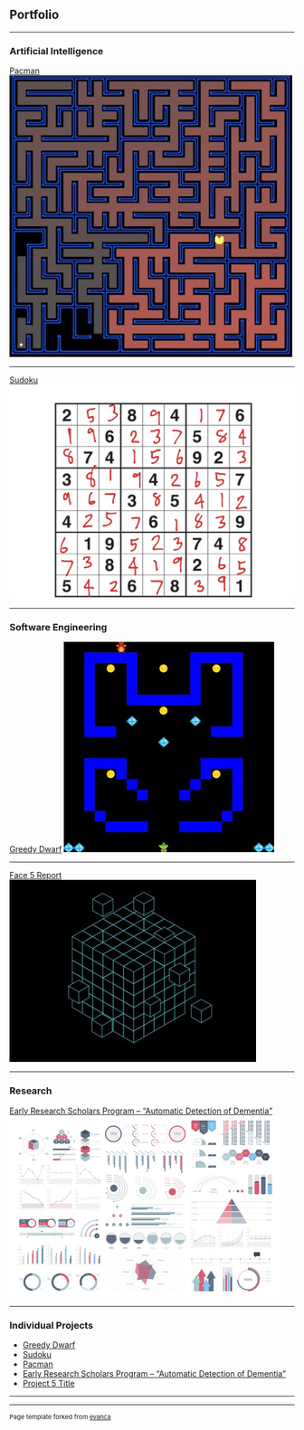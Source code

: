 ## Portfolio

---

### Artificial Intelligence 

[Pacman](http://example.com/)
<img src="images/pacman.jpg?raw=true"/>

---
[Sudoku](/pdf/sample_presentation.pdf)
<img src="images/sudoku.jpg?raw=true"/>

---

### Software Engineering

[Greedy Dwarf](/sample_page)
<img src="images/greedydwarf.jpg?raw=true"/>

---

[Face 5 Report](/sample_page)
<img src="images/face5.jpg?raw=true"/>

---

### Research

[Early Research Scholars Program – “Automatic Detection of Dementia”](http://example.com/)
<img src="images/dummy_thumbnail.jpg?raw=true"/>

---

### Individual Projects

- [Greedy Dwarf](http://example.com/)
- [Sudoku](http://example.com/)
- [Pacman](http://example.com/)
- [Early Research Scholars Program – “Automatic Detection of Dementia”](http://example.com/)
- [Project 5 Title](http://example.com/)

---




---
<p style="font-size:11px">Page template forked from <a href="https://github.com/evanca/quick-portfolio">evanca</a></p>
<!-- Remove above link if you don't want to attibute -->
